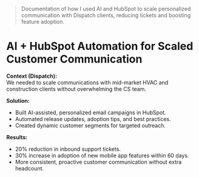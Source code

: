 > Documentation of how I used AI and HubSpot to scale personalized communication with Dispatch clients, reducing tickets and boosting feature adoption.



# AI + HubSpot Automation for Scaled Customer Communication

**Context (Dispatch):**  
We needed to scale communications with mid-market HVAC and construction clients without overwhelming the CS team.  

**Solution:**  
- Built AI-assisted, personalized email campaigns in HubSpot.  
- Automated release updates, adoption tips, and best practices.  
- Created dynamic customer segments for targeted outreach.  

**Results:**  
- 20% reduction in inbound support tickets.  
- 30% increase in adoption of new mobile app features within 60 days.  
- More consistent, proactive customer communication without extra headcount.  

